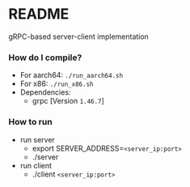 # README #

gRPC-based server-client implementation

### How do I compile? ###

* For aarch64: `./run_aarch64.sh`
* For x86: `./run_x86.sh`
* Dependencies:
    - grpc [Version `1.46.7`]

### How to run ###

* run server
    - export SERVER_ADDRESS=`<server_ip:port>`
    - ./server 
* run client
    - ./client `<server_ip:port>`
